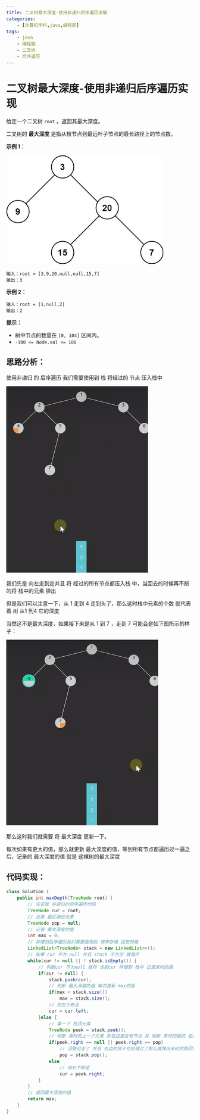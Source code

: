 ```yaml
---
title: 二叉树最大深度-使用非递归后序遍历求解
categories:
    - [计算机学科,java,编程题]
tags:
    - java
    - 编程题
    - 二叉树
    - 后序遍历
---
```


# 二叉树最大深度-使用非递归后序遍历实现

给定一个二叉树 `root` ，返回其最大深度。

二叉树的 **最大深度** 是指从根节点到最远叶子节点的最长路径上的节点数。

**示例 1：**

![img](https://raw.githubusercontent.com/PigPigLetsGo/imeages/master/tmp-tree.jpg)

```
输入：root = [3,9,20,null,null,15,7]
输出：3
```

**示例 2：**

```
输入：root = [1,null,2]
输出：2
```

**提示：**

-  树中节点的数量在 `[0, 104]` 区间内。
-  `-100 <= Node.val <= 100`

## 思路分析：

使用非递归 的 后序遍历 我们需要使用到 栈 将经过的 节点 压入栈中

![image-20240128220924192](https://raw.githubusercontent.com/PigPigLetsGo/imeages/master/image-20240128220924192.png)

我们先是 向左走到走并且 将 经过的所有节点都压入栈 中，当回去的时候再不断的将 栈中的元素 弹出

但是我们可以注意一下，从 1 走到 4 走到头了，那么这时栈中元素的个数 就代表着 树 从1 到4 它的深度

当然这不是最大深度，如果接下来是从 1 到 7 ，走到 7 可能会是如下图所示的样子：

![image-20240128221252821](https://raw.githubusercontent.com/PigPigLetsGo/imeages/master/image-20240128221252821.png)

那么这时我们就需要 将 最大深度 更新一下。

每次如果有更大的值，那么就更新 最大深度的值，等到所有节点都遍历过一遍之后，记录的 最大深度的值 就是 这棵树的最大深度

## 代码实现：

```java
class Solution {
    public int maxDepth(TreeNode root) {
        // 先实现 非递归的后序遍历代码
        TreeNode cur = root;
        // 记录 最近弹出元素
        TreeNode pop = null;
        // 记录 最大深度的值
        int max = 0;
        // 非递归后序遍历我们需要使用到 栈来存储 回去的路
        LinkedList<TreeNode> stack = new LinkedList<>();
        // 如果 cur 不为 null 并且 stack 不为空 就循环
        while(cur != null || ! stack.isEmpty()) {
            // 判断cur 不为null 就将 当前cur 存储到 栈中 记录来时的路
            if(cur != null) {
                stack.push(cur);
                // 判断 最大深度的值 每次更新 max的值
                if(max < stack.size())
                    max = stack.size();
                // 向左不断走
                cur = cur.left;
            }else {
                // 拿一下 栈顶元素
                TreeNode peek = stack.peek();
                // 判断 来时的上一个元素 的右边是否有节点 并 判断 来时的路的 右边节点是否走过了，走过就不走了不然会死循环 到这
                if(peek.right == null || peek.right == pop)
                    // 没路可走了 并且 右边的孩子也处理过了那么就弹出来时的路回到 上一步 继续下一轮循环
                    pop = stack.pop();
                else
                    // 向右不断走
                    cur = peek.right;
            }
        }
        // 返回最大深度的值
        return max;
    }
}
```

